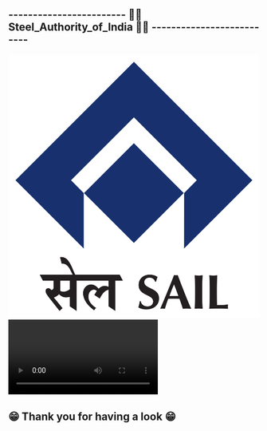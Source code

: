 ## ------------------------   👨‍🔧 Steel_Authority_of_India 👨‍🔧   --------------------------

![Demo img](./Steel_Authority_of_India.png)
![Demo gif](./Steel_Authority_of_India.MP4)

## 😁 Thank you for having a look 😁



## 
